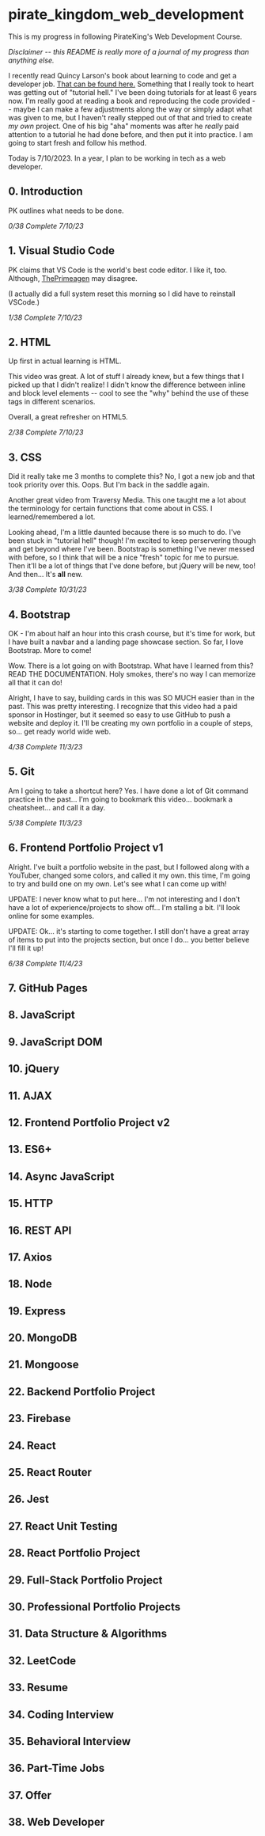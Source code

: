 # pirate_kingdom_web_development
 This is my progress in following PirateKing's Web Development Course.

 *Disclaimer -- this README is really more of a journal of my progress than anything else.*

I recently read Quincy Larson's book about learning to code and get a developer job. [That can be found here.](https://www.freecodecamp.org/news/learn-to-code-book/) Something that I really took to heart was getting out of "tutorial hell." I've been doing tutorials for at least 6 years now. I'm really good at reading a book and reproducing the code provided -- maybe I can make a few adjustments along the way or simply adapt what was given to me, but I haven't really stepped out of that and tried to create *my own* project. One of his big "aha" moments was after he *really* paid attention to a tutorial he had done before, and then put it into practice. I am going to start fresh and follow his method.

Today is 7/10/2023. In a year, I plan to be working in tech as a web developer.

## 0. Introduction
PK outlines what needs to be done.

*0/38 Complete 7/10/23*

## 1. Visual Studio Code
PK claims that VS Code is the world's best code editor. I like it, too. Although, [ThePrimeagen](https://www.youtube.com/@ThePrimeagen) may disagree.

(I actually did a full system reset this morning so I did have to reinstall VSCode.)

*1/38 Complete 7/10/23*

## 2. HTML
Up first in actual learning is HTML.

This video was great. A lot of stuff I already knew, but a few things that I picked up that I didn't realize! I didn't know the difference between inline and block level elements -- cool to see the "why" behind the use of these tags in different scenarios.

Overall, a great refresher on HTML5.

*2/38 Complete 7/10/23*

## 3. CSS
Did it really take me 3 months to complete this? No, I got a new job and that took priority over this. Oops. But I'm back in the saddle again. 

Another great video from Traversy Media. This one taught me a lot about the terminology for certain functions that come about in CSS. I learned/remembered a lot.

Looking ahead, I'm a little daunted because there is so much to do. I've been stuck in "tutorial hell" though! I'm excited to keep perservering though and get beyond where I've been. Bootstrap is something I've never messed with before, so I think that will be a nice "fresh" topic for me to pursue. Then it'll be a lot of things that I've done before, but jQuery will be new, too! And then... It's <strong>all</strong> new.

*3/38 Complete 10/31/23*

## 4. Bootstrap
OK - I'm about half an hour into this crash course, but it's time for work, but I have built a navbar and a landing page showcase section. So far, I love Bootstrap. More to come!

Wow. There is a lot going on with Bootstrap. What have I learned from this? READ THE DOCUMENTATION. Holy smokes, there's no way I can memorize all that it can do!

Alright, I have to say, building cards in this was SO MUCH easier than in the past. This was pretty interesting. I recognize that this video had a paid sponsor in Hostinger, but it seemed so easy to use GitHub to push a website and deploy it. I'll be creating my own portfolio in a couple of steps, so... get ready world wide web.

*4/38 Complete 11/3/23*

## 5. Git
Am I going to take a shortcut here? Yes. I have done a lot of Git command practice in the past... I'm going to bookmark this video... bookmark a cheatsheet... and call it a day.

*5/38 Complete 11/3/23*

## 6. Frontend Portfolio Project v1
Alright. I've built a portfolio website in the past, but I followed along with a YouTuber, changed some colors, and called it my own. this time, I'm going to try and build one on my own. Let's see what I can come up with!

UPDATE: I never know what to put here... I'm not interesting and I don't have a lot of experience/projects to show off... I'm stalling a bit. I'll look online for some examples.

UPDATE: Ok... it's starting to come together. I still don't have a great array of items to put into the projects section, but once I do... you better believe I'll fill it up!

*6/38 Complete 11/4/23*

## 7. GitHub Pages

## 8. JavaScript

## 9. JavaScript DOM

## 10. jQuery

## 11. AJAX

## 12. Frontend Portfolio Project v2

## 13. ES6+

## 14. Async JavaScript

## 15. HTTP

## 16. REST API

## 17. Axios

## 18. Node

## 19. Express

## 20. MongoDB

## 21. Mongoose

## 22. Backend Portfolio Project

## 23. Firebase

## 24. React

## 25. React Router

## 26. Jest

## 27. React Unit Testing

## 28. React Portfolio Project

## 29. Full-Stack Portfolio Project

## 30. Professional Portfolio Projects

## 31. Data Structure & Algorithms

## 32. LeetCode

## 33. Resume

## 34. Coding Interview

## 35. Behavioral Interview

## 36. Part-Time Jobs

## 37. Offer

## 38. Web Developer


